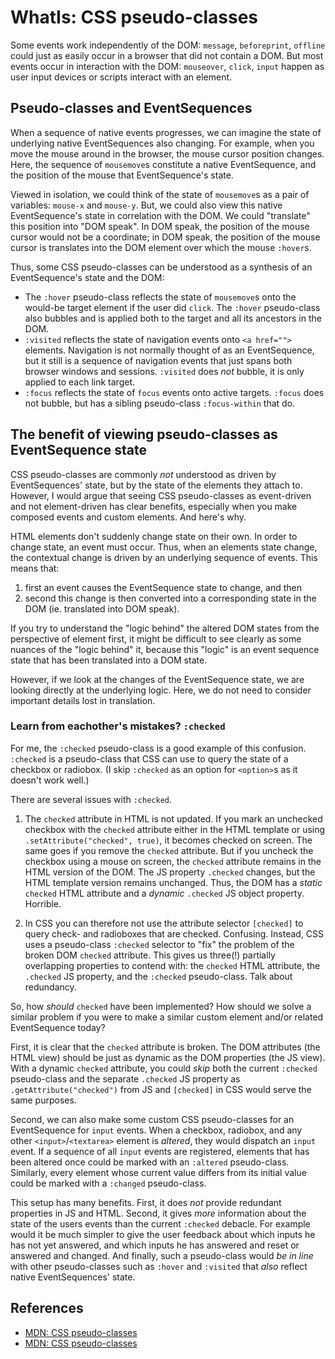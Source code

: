 # WhatIs: CSS pseudo-classes

Some events work independently of the DOM: `message`, `beforeprint`, `offline` could just as easily occur in a browser that did not contain a DOM. But most events occur in interaction with the DOM: `mouseover`, `click`, `input` happen as user input devices or scripts interact with an element.

## Pseudo-classes and EventSequences

When a sequence of native events progresses, we can imagine the state of underlying native EventSequences also changing. For example, when you move the mouse around in the browser, the mouse cursor position changes. Here, the sequence of `mousemove`s constitute a native EventSequence, and the position of the mouse that EventSequence's state.

Viewed in isolation, we could think of the state of `mousemove`s as a pair of variables: `mouse-x` and `mouse-y`. But, we could also view this native EventSequence's state in correlation with the DOM. We could "translate" this position into "DOM speak". In DOM speak, the position of the mouse cursor would not be a coordinate; in DOM speak, the position of the mouse cursor is translates into the DOM element over which the mouse `:hover`s.

Thus, some CSS pseudo-classes can be understood as a synthesis of an EventSequence's state and the DOM: 
 * The `:hover` pseudo-class reflects the state of `mousemove`s onto the would-be target element if the user did `click`. The `:hover` pseudo-class also bubbles and is applied both to the target and all its ancestors in the DOM. 
 * `:visited` reflects the state of navigation events onto `<a href="">` elements. Navigation is not normally thought of as an EventSequence, but it still is a sequence of navigation events that just spans both browser windows and sessions. `:visited` does *not* bubble, it is only applied to each link target.
 * `:focus` reflects the state of `focus` events onto active targets. `:focus` does not bubble, but has a sibling pseudo-class `:focus-within` that do.

## The benefit of viewing pseudo-classes as EventSequence state

CSS pseudo-classes are commonly *not* understood as driven by EventSequences' state, but by the state of the elements they attach to. However, I would argue that seeing CSS pseudo-classes as event-driven and not element-driven has clear benefits, especially when you make composed events and custom elements. And here's why.

HTML elements don't suddenly change state on their own. In order to change state, an event must occur. Thus, when an elements state change, the contextual change is driven by an underlying sequence of events. This means that:
 1. first an event causes the EventSequence state to change, and then
 2. second this change is then converted into a corresponding state in the DOM (ie. translated into DOM speak).

If you try to understand the "logic behind" the altered DOM states from the perspective of element first, it might be difficult to see clearly as some nuances of the "logic behind" it, because this "logic" is an event sequence state that has been translated into a DOM state.

However, if we look at the changes of the EventSequence state, we are looking directly at the underlying logic. Here, we do not need to consider important details lost in translation.

### Learn from eachother's mistakes? `:checked`

For me, the `:checked` pseudo-class is a good example of this confusion. `:checked` is a pseudo-class that CSS can use to query the state of a checkbox or radiobox. (I skip `:checked` as an option for `<option>`s as it doesn't work well.)

There are several issues with `:checked`. 

1. The `checked` attribute in HTML is not updated. If you mark an unchecked checkbox with the `checked` attribute either in the HTML template or using `.setAttribute("checked", true)`, it becomes checked on screen. The same goes if you remove the `checked` attribute. But if you uncheck the checkbox using a mouse on screen, the `checked` attribute remains in the HTML version of the DOM. The JS property `.checked` changes, but the HTML template version remains unchanged. Thus, the DOM has a *static* `checked` HTML attribute and a *dynamic* `.checked` JS object property. Horrible. 
                                                                                         
2. In CSS you can therefore not use the attribute selector `[checked]` to query check- and radioboxes that are checked. Confusing. Instead, CSS uses a pseudo-class `:checked` selector to "fix" the problem of the broken DOM `checked` attribute. This gives us three(!) partially overlapping properties to contend with: the `checked` HTML attribute, the `.checked` JS property, and the `:checked` pseudo-class. Talk about redundancy. 

So, how *should* `checked` have been implemented? How should we solve a similar problem if you were to make a similar custom element and/or related EventSequence today? 

First, it is clear that the `checked` attribute is broken. The DOM attributes (the HTML view) should be just as dynamic as the DOM properties (the JS view). With a dynamic `checked` attribute, you could *skip* both the current `:checked` pseudo-class and the separate `.checked` JS property as `.getAttribute("checked")` from JS and `[checked]` in CSS would serve the same purposes. 

Second, we can also make some custom CSS pseudo-classes for an EventSequence for `input` events. When a checkbox, radiobox, and any other `<input>`/`<textarea>` element is *altered*, they would dispatch an `input` event. If a sequence of all `input` events are registered, elements that has been altered once could be marked with an `:altered` pseudo-class. Similarly, every element whose current value differs from its initial value could be marked with a `:changed` pseudo-class.

This setup has many benefits. First, it does *not* provide redundant properties in JS and HTML. Second, it gives *more* information about the state of the users events than the current `:checked` debacle. For example would it be much simpler to give the user feedback about which inputs he has not yet answered, and which inputs he has answered and reset or answered and changed. And finally, such a pseudo-class would *be in line* with other pseudo-classes such as `:hover` and `:visited` that *also* reflect native EventSequences' state.

## References

 * [MDN: CSS pseudo-classes](https://developer.mozilla.org/en-US/docs/Web/CSS/Pseudo-classes)
 * [MDN: CSS pseudo-classes](https://developer.mozilla.org/en-US/docs/Web/CSS/Pseudo-classes)